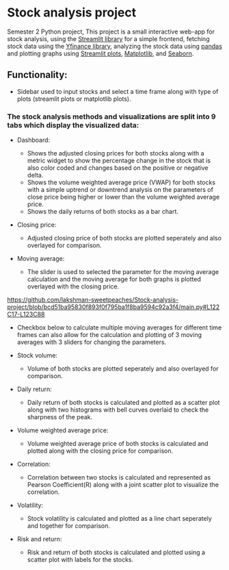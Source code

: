 # Stock analysis project
 Semester 2 Python project, This project is a small interactive web-app for stock analysis, using the [Streamlit library](https://github.com/streamlit/streamlit) for a simple frontend, fetching stock data using the [Yfinance library](https://github.com/ranaroussi/yfinance), analyzing the stock data using [pandas](https://github.com/pandas-dev/pandas) and plotting graphs using [Streamlit plots](https://docs.streamlit.io/library/api-reference/charts), [Matplotlib](https://github.com/matplotlib/matplotlib), and [Seaborn](https://github.com/mwaskom/seaborn).

## Functionality:

- Sidebar used to input stocks and select a time frame along with type of plots (streamlit plots or matplotlib plots).

### The stock analysis methods and visualizations are split into 9 tabs which display the visualized data:

- Dashboard:
  - Shows the adjusted closing prices for both stocks along with a metric widget to show the percentage change in the stock that is also color coded and changes based on the positive or negative delta.
  - Shows the volume weighted average price (VWAP) for both stocks with a simple uptrend or downtrend analysis on the parameters of close price being higher or lower than the volume weighted average price.
  - Shows the daily returns of both stocks as a bar chart.

- Closing price:
  - Adjusted closing price of both stocks are plotted seperately and also overlayed for comparison.

- Moving average:
  - The slider is used to selected the parameter for the moving average calculation and the moving average for both graphs is plotted overlayed with the closing price.

https://github.com/lakshman-sweetpeaches/Stock-analysis-project/blob/bcd51ba95830f893f0f795ba1f8ba9594c92a3f4/main.py#L122C17-L123C88
  - Checkbox below to calculate multiple moving averages for different time frames can also allow for the calculation and plotting of 3 moving averages with 3 sliders for changing the parameters.


- Stock volume:
  - Volume of both stocks are plotted seperately and also overlayed for comparison.

- Daily return:
  - Daily return of both stocks is calculated and plotted as a scatter plot along with two histograms with bell curves overlaid to check the sharpness of the peak.

- Volume weighted average price:
  - Volume weighted average price of both stocks is calculated and plotted along with the closing price for comparison.

- Correlation:
  - Correlation between two stocks is calculated and represented as Pearson Coefficient(R) along with a joint scatter plot to visualize the correlation.

- Volatility:
  - Stock volatility is calculated and plotted as a line chart seperately and together for comparison.

- Risk and return:
  - Risk and return of both stocks is calculated and plotted using a scatter plot with labels for the stocks. 
